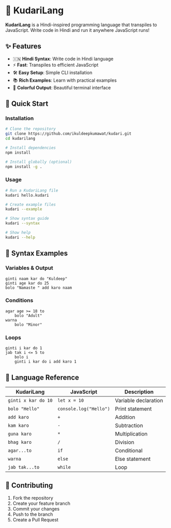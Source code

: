 # 🚀 KudariLang

**KudariLang** is a Hindi-inspired programming language that transpiles to JavaScript. Write code in Hindi and run it anywhere JavaScript runs!

## ✨ Features

- 🇮🇳 **Hindi Syntax**: Write code in Hindi language
- ⚡ **Fast**: Transpiles to efficient JavaScript
- 🛠️ **Easy Setup**: Simple CLI installation
- 📚 **Rich Examples**: Learn with practical examples
- 🎨 **Colorful Output**: Beautiful terminal interface

## 🚀 Quick Start

### Installation
```bash
# Clone the repository
git clone https://github.com/ikuldeepkumawat/kudari.git
cd kudarilang

# Install dependencies
npm install

# Install globally (optional)
npm install -g .
```

### Usage

```bash
# Run a KudariLang file
kudari hello.kudari

# Create example files
kudari --example

# Show syntax guide
kudari --syntax

# Show help
kudari --help
```

## 📝 Syntax Examples

### Variables & Output
```kudari
ginti naam kar do "Kuldeep"
ginti age kar do 25
bolo "Namaste " add karo naam
```

### Conditions
```kudari
agar age >= 18 to
    bolo "Adult"
warna
    bolo "Minor"
```

### Loops
```kudari
ginti i kar do 1
jab tak i <= 5 to
    bolo i
    ginti i kar do i add karo 1
```

## 🎯 Language Reference

| KudariLang | JavaScript | Description |
|------------|------------|-------------|
| `ginti x kar do 10` | `let x = 10` | Variable declaration |
| `bolo "Hello"` | `console.log("Hello")` | Print statement |
| `add karo` | `+` | Addition |
| `kam karo` | `-` | Subtraction |
| `guna karo` | `*` | Multiplication |
| `bhag karo` | `/` | Division |
| `agar...to` | `if` | Conditional |
| `warna` | `else` | Else statement |
| `jab tak...to` | `while` | Loop |

## 🤝 Contributing

1. Fork the repository
2. Create your feature branch
3. Commit your changes
4. Push to the branch
5. Create a Pull Request